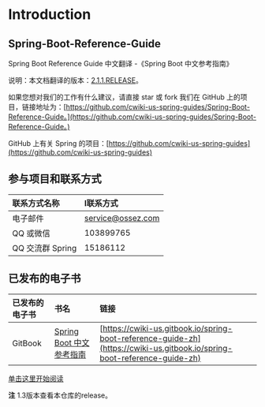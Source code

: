 # Introduction

## Spring-Boot-Reference-Guide

Spring Boot Reference Guide 中文翻译 -《Spring Boot 中文参考指南》

说明：本文档翻译的版本：[2.1.1.RELEASE](https://docs.spring.io/spring-boot/docs/2.1.1.RELEASE/reference/htmlsingle/)。

如果您想对我们的工作有什么建议，请直接 star 或 fork 我们在 GitHub 上的项目，链接地址为：[https://github.com/cwiki-us-spring-guides/Spring-Boot-Reference-Guide。](https://github.com/cwiki-us-spring-guides/Spring-Boot-Reference-Guide。)

GitHub 上有关 Spring 的项目：[https://github.com/cwiki-us-spring-guides](https://github.com/cwiki-us-spring-guides)

## 参与项目和联系方式

| 联系方式名称 | l联系方式 |
| :--- | :--- |
| 电子邮件 | [service@ossez.com](mailto:service@ossez.com) |
| QQ 或微信 | 103899765 |
| QQ 交流群 Spring | 15186112 |

## 已发布的电子书

| 已发布的电子书 | 书名 | 链接 |
| :--- | :--- | :--- |
| GitBook | [Spring Boot 中文参考指南](https://docs.ossez.com/spring-boot-reference-guide-zh) | [https://cwiki-us.gitbook.io/spring-boot-reference-guide-zh](https://cwiki-us.gitbook.io/spring-boot-reference-guide-zh) |

[单击这里开始阅读](https://github.com/cwiki-us-spring-guides/Spring-Boot-Reference-Guide/tree/0c006c649649c55e6274aa4b29142c617a50d360/SUMMARY.md)

**注** 1.3版本查看本仓库的release。

